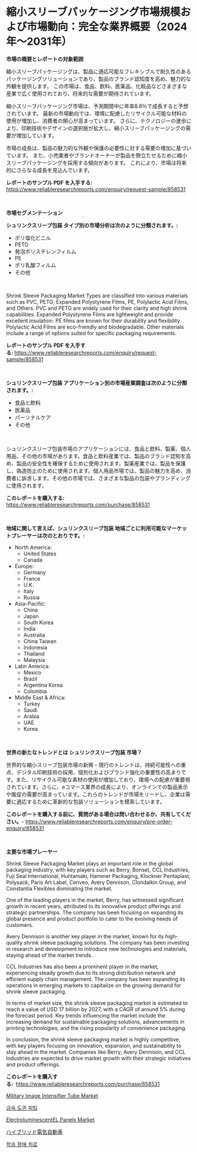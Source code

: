 <p><h1>縮小スリーブパッケージング市場規模および市場動向：完全な業界概要（2024年〜2031年）</h1></p><p><strong>市場の概要とレポートの対象範囲</strong></p>
<p><p>縮小スリーブパッケージングは、製品に適応可能なフレキシブルで耐久性のあるパッケージングソリューションであり、製品のブランド認知度を高め、魅力的な外観を提供します。 この市場は、食品、飲料、医薬品、化粧品などさまざまな産業で広く使用されており、将来的な需要が期待されています。</p><p>縮小スリーブパッケージング市場は、予測期間中に年率8.8％で成長すると予想されています。 最新の市場動向では、環境に配慮したリサイクル可能な材料の使用が増加し、消費者の関心が高まっています。 さらに、テクノロジーの進歩により、印刷技術やデザインの選択肢が拡大し、縮小スリーブパッケージングの需要が増加しています。</p><p>市場の成長は、製品の魅力的な外観や保護の必要性に対する需要の増加に基づいています。 また、小売業者やブランドオーナーが製品を際立たせるために縮小スリーブパッケージングを採用する傾向があります。 これにより、市場は将来的にさらなる成長を見込んでいます。</p></p>
<p><strong>レポートのサンプル PDF を入手する:</strong> <a href="https://www.reliableresearchreports.com/enquiry/request-sample/858531">https://www.reliableresearchreports.com/enquiry/request-sample/858531</a></p>
<p>&nbsp;</p>
<p><strong>市場セグメンテーション</strong></p>
<p><strong>シュリンクスリーブ包装 タイプ別の市場分析は次のように分類されます。:</strong></p>
<p><ul><li>ポリ塩化ビニル</li><li>PETG</li><li>発泡ポリスチレンフィルム</li><li>PE</li><li>ポリ乳酸フィルム</li><li>その他</li></ul></p>
<p>&nbsp;</p>
<p><p>Shrink Sleeve Packaging Market Types are classified into various materials such as PVC, PETG, Expanded Polystyrene Films, PE, Polylactic Acid Films, and Others. PVC and PETG are widely used for their clarity and high shrink capabilities. Expanded Polystyrene Films are lightweight and provide excellent insulation. PE films are known for their durability and flexibility. Polylactic Acid Films are eco-friendly and biodegradable. Other materials include a range of options suited for specific packaging requirements.</p></p>
<p><strong>レポートのサンプル PDF を入手する:</strong>&nbsp;<a href="https://www.reliableresearchreports.com/enquiry/request-sample/858531">https://www.reliableresearchreports.com/enquiry/request-sample/858531</a></p>
<p>&nbsp;</p>
<p><strong> シュリンクスリーブ包装 アプリケーション別の市場産業調査は次のように分類されます。:</strong></p>
<p><ul><li>食品と飲料</li><li>医薬品</li><li>パーソナルケア</li><li>その他</li></ul></p>
<p>&nbsp;</p>
<p><p>シュリンクスリーブ包装市場のアプリケーションには、食品と飲料、製薬、個人用品、その他の市場があります。食品と飲料産業では、製品のブランド認知を高め、製品の安全性を確保するために使用されます。製薬産業では、製品を保護し、偽造防止のために使用されます。個人用品市場では、製品の魅力を高め、消費者に訴求します。その他の市場では、さまざまな製品の包装やブランディングに使用されます。</p></p>
<p><strong>このレポートを購入する:</strong>&nbsp; <a href="https://www.reliableresearchreports.com/purchase/858531">https://www.reliableresearchreports.com/purchase/858531</a></p>
<p>&nbsp;</p>
<p><strong>地域に関して言えば、シュリンクスリーブ包装 地域ごとに利用可能なマーケットプレーヤーは次のとおりです。:</strong></p>
<p><ul>
    <li>
        North America:
        <ul>
            <li>United States</li>
            <li>Canada</li>
        </ul>
    </li>
    <li>
        Europe:
        <ul>
            <li>Germany</li>
            <li>France</li>
            <li>U.K.</li>
            <li>Italy</li>
            <li>Russia</li>
        </ul>
    </li>
    <li>
        Asia-Pacific:
        <ul>
            <li>China</li>
            <li>Japan</li>
            <li>South Korea</li>
            <li>India</li>
            <li>Australia</li>
            <li>China Taiwan</li>
            <li>Indonesia</li>
            <li>Thailand</li>
            <li>Malaysia</li>
        </ul>
    </li>
    <li>
        Latin America:
        <ul>
            <li>Mexico</li>
            <li>Brazil</li>
            <li>Argentina Korea</li>
            <li>Colombia</li>
        </ul>
    </li>
    <li>
        Middle East & Africa:
        <ul>
            <li>Turkey</li>
            <li>Saudi</li>
            <li>Arabia</li>
            <li>UAE</li>
            <li>Korea</li>
        </ul>
    </li>
    </ul></p>
<p>&nbsp;</p>
<p><strong>世界の新たなトレンドとは シュリンクスリーブ包装 市場？</strong></p>
<p><p>世界的な縮小スリーブ包装市場の新興・現行のトレンドは、持続可能性への重点、デジタル印刷技術の採用、個別化およびブランド強化の重要性の高まりです。また、リサイクル可能な素材の使用が増加しており、環境への配慮が重要視されています。さらに、eコマース業界の成長により、オンラインでの製品表示や販促の需要が高まっています。これらのトレンドが市場をリードし、企業は需要に適応するために革新的な包装ソリューションを模索しています。</p></p>
<p><strong>このレポートを購入する前に、質問がある場合は問い合わせるか、共有してください。</strong>- <a href="https://www.reliableresearchreports.com/enquiry/pre-order-enquiry/858531">https://www.reliableresearchreports.com/enquiry/pre-order-enquiry/858531</a></p>
<p>&nbsp;</p>
<p><strong>主要な市場プレーヤー</strong></p>
<p><p>Shrink Sleeve Packaging Market plays an important role in the global packaging industry, with key players such as Berry, Bonset, CCL Industries, Fuji Seal International, Huhtamaki, Hammer Packaging, Klockner Pentaplast, Polysack, Paris Art Label, Cenveo, Avery Dennison, Clondalkin Group, and Constantia Flexibles dominating the market.</p><p>One of the leading players in the market, Berry, has witnessed significant growth in recent years, attributed to its innovative product offerings and strategic partnerships. The company has been focusing on expanding its global presence and product portfolio to cater to the evolving needs of customers.</p><p>Avery Dennison is another key player in the market, known for its high-quality shrink sleeve packaging solutions. The company has been investing in research and development to introduce new technologies and materials, staying ahead of the market trends.</p><p>CCL Industries has also been a prominent player in the market, experiencing steady growth due to its strong distribution network and efficient supply chain management. The company has been expanding its operations in emerging markets to capitalize on the growing demand for shrink sleeve packaging.</p><p>In terms of market size, the shrink sleeve packaging market is estimated to reach a value of USD 17 billion by 2027, with a CAGR of around 5% during the forecast period. Key trends influencing the market include the increasing demand for sustainable packaging solutions, advancements in printing technologies, and the rising popularity of convenience packaging.</p><p>In conclusion, the shrink sleeve packaging market is highly competitive, with key players focusing on innovation, expansion, and sustainability to stay ahead in the market. Companies like Berry, Avery Dennison, and CCL Industries are expected to drive market growth with their strategic initiatives and product offerings.</p></p>
<p><strong>このレポートを購入する:</strong>&nbsp;&nbsp;<a href="https://www.reliableresearchreports.com/purchase/858531">https://www.reliableresearchreports.com/purchase/858531</a></p>
<p><p><a href="https://issuu.com/reportprime-2/docs/military-image-intensifier-tube-market-size-2030.p">Military Image Intensifier Tube Market</a></p><p><a href="https://medium.com/@cierrahayes645/%EA%B8%88%EC%86%8D-%EC%BD%98%EB%93%A3-%ED%8C%BD%EC%B0%BD-%EC%8B%9C%EC%9E%A5-%EC%9C%A0%ED%98%95-%EC%9D%91%EC%9A%A9-%EB%B0%8F-%EC%A7%80%EB%A6%AC%EC%A0%81-%EC%A2%85%ED%95%A9%ED%8F%89%EA%B0%80-b44e25816f2d">금속 도관 피팅</a></p><p><a href="https://issuu.com/reportprime-2/docs/electroluminescentel-panels-market-_050754e8788b84">ElectroluminescentEL Panels Market</a></p><p><a href="https://github.com/oqoeusbvpadwjs08/Market-Research-Report-List-1/blob/main/56077224899.md">ハイブリッド電気自動車</a></p><p><a href="https://github.com/vs2869dizt0/Market-Research-Report-List-1/blob/main/59389724426.md">학습 장애 치료</a></p></p>